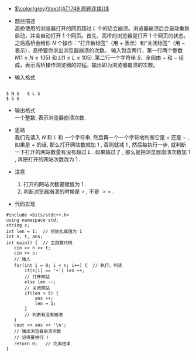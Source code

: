  - [$\color{grey}\text{[AT1749 原题连接]}$](https://www.luogu.com.cn/problem/AT1749)
 
 - 题目描述                       
   高桥使用的浏览器打开的网页超过 $L$ 个的话会崩溃。浏览器崩溃后会自动重新启动，并会自动打开 $1$ 个网页。首先，高桥的浏览器是打开 $1$ 个网页的状态。
   之后高桥会给你 $N$ 个操作：“打开新标签”（用 $+$ 表示）和“关闭标签”（用 $-$ 表示），高桥要你求出浏览器崩溃的次数。
   输入包含两行，第一行两个整数 $N(1 ≤ N ≤ 105)$ 和 $L(1≤L≤105)$ ,第二行一个字符串 $S$，全部由 $+$ 和 $-$ 组成，表示高桥操作浏览器的过程。输出即为浏览器崩溃的次数。
 
 - 输入格式      
 ```
 
$ N $   $ L $ 
$ S $ 

 ```
 - 输出格式        
   一个整数, 表示浏览器崩溃次数.           
 - 思路               
   我们先读入 $N$ 和 $L$ 和 一个字符串, 然后再一个一个字符地判断它是 $+$ 还是 $-$ , 如果是 $+$ 的话, 那么打开网站数就加 $1$ , 否则就减 $1$ , 然后每执行一步, 就判断一下打开的网站数量有没有超过 $L$ . 如果超过了 , 那么就把浏览器崩溃次数加 $1$ , 再把打开的网站次数改为 $1$ .   
  
 - 注意               
   1. 打开的网站次数要赋值为 $1$ .               
   2. 判断浏览器崩溃的时候是 $>$ , 不是 $>=$ .
   
 - 代码实现              
 ```
 #include <bits/stdc++.h>
using namespace std;
string s;
int len = 1;  // 初始化赋值为 1  
int n, t, ans;
int main() {  // 主函数代码     
	cin >> n >> t;
	cin >> s;
	// 输入 
	for(int i = 0; i < n; i++) {  // 执行、判读    
		if(s[i] == '+') len ++;
		// 打开网站 
		else len --;
		// 关闭网站 
		if(len > t) {
			ans ++;
			len = 1;	
		}	
		// 判断有没有崩溃 
	}
	cout << ans << '\n';   
	// 输出浏览器崩溃次数 
	// 记得要换行 ! 
	return 0;	// 完美结束  
}
 
 ```
